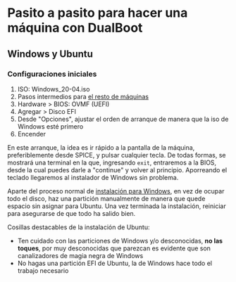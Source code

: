 # Pasito a pasito para hacer una máquina con DualBoot

## Windows y Ubuntu
### Configuraciones iniciales
1. ISO: Windows_20-04.iso
2. Pasos intermedios para [el resto de máquinas](???)
3. Hardware > BIOS: OVMF (UEFI)
4. Agregar > Disco EFI
5. Desde "Opciones", ajustar el orden de arranque de manera que la iso de Windows esté primero
6. Encender

En este arranque, la idea es ir rápido a la pantalla de la máquina, preferiblemente desde SPICE, y pulsar cualquier tecla. De todas formas, se mostrará una terminal en la que, ingresando `exit`, entraremos a la BIOS, desde la cual puedes darle a "continue" y volver al principio. Aporreando el teclado llegaremos al instalador de Windows sin problema.

Aparte del proceso normal de [instalación para Windows](/docs/SOM/UD3/3.%20Primera%20instalaci%C3%B3n.md), en vez de ocupar todo el disco, haz una partición manualmente de manera que quede espacio sin asignar para Ubuntu. Una vez terminada la instalación, reiniciar para asegurarse de que todo ha salido bien.

Cosillas destacables de la instalación de Ubuntu: 
- Ten cuidado con las particiones de Windows y/o desconocidas, **no las toques**, por muy desconocidas que parezcan es evidente que son canalizadores de magia negra de Windows
- No hagas una partición EFI de Ubuntu, la de Windows hace todo el trabajo necesario